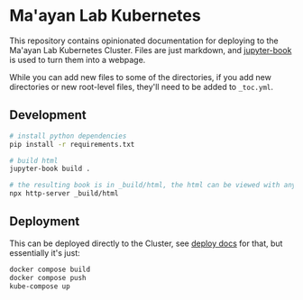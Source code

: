 # Ma'ayan Lab Kubernetes

This repository contains opinionated documentation for deploying to the Ma'ayan Lab Kubernetes Cluster. Files are just markdown, and [jupyter-book](https://jupyterbook.org/) is used to turn them into a webpage.

While you can add new files to some of the directories, if you add new directories or new root-level files, they'll need to be added to `_toc.yml`.

## Development

```bash
# install python dependencies
pip install -r requirements.txt

# build html
jupyter-book build .

# the resulting book is in _build/html, the html can be viewed with any static web browser (including just opening _build/html/index.html in your browser)
npx http-server _build/html
```

## Deployment

This can be deployed directly to the Cluster, see [deploy docs](./user/50-deploy) for that, but essentially it's just:

```bash
docker compose build
docker compose push
kube-compose up
```

